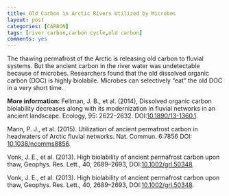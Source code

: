 ```yaml
---
title: Old Carbon in Arctic Rivers Utilized by Microbes
layout: post
categories: [CARBON]
tags: [river carbon,carbon cycle,old carbon]
comments: yes
---
```


The thawing permafrost of the Arctic is releasing old carbon to fluvial systems. But the ancient carbon in the river water was undetectable because of microbes. Researchers found that the old dissolved organic carbon (DOC) is highly biolabile. Microbes can selectively “eat” the old DOC in a very short time.

**More information:** Fellman, J. B., et al. (2014), Dissolved organic carbon biolability decreases along with its modernization in fluvial networks in an ancient landscape. Ecology, 95: 2622–2632. DOI:[10.1890/13-1360.1](http://onlinelibrary.wiley.com/doi/10.1890/13-1360.1/abstract).

Mann, P. J., et al. (2015). Utilization of ancient permafrost carbon in headwaters of Arctic fluvial networks. Nat. Commun. 6:7856 DOI: [10.1038/ncomms8856](http://www.nature.com/articles/ncomms8856).

Vonk, J. E., et al. (2013). High biolability of ancient permafrost carbon upon thaw, Geophys. Res. Lett., 40, 2689–2693, DOI:[10.1002/grl.50348](http://onlinelibrary.wiley.com/doi/10.1002/grl.50348/abstract).

Vonk, J. E., et al. (2013). High biolability of ancient permafrost carbon upon thaw, Geophys. Res. Lett., 40, 2689–2693, DOI:[10.1002/grl.50348](http://onlinelibrary.wiley.com/doi/10.1002/grl.50348/abstract).